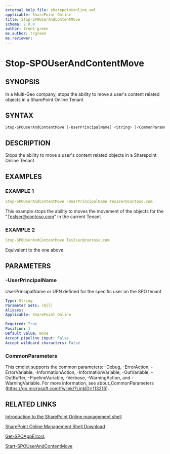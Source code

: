 ```yaml
---
external help file: sharepointonline.xml
applicable: SharePoint Online
title: Stop-SPOUserAndContentMove
schema: 2.0.0
author: trent-green
ms.author: trgreen
ms.reviewer:
---
```


# Stop-SPOUserAndContentMove

## SYNOPSIS
In a Multi-Geo company, stops the ability to move a user's content related objects in a SharePoint Online Tenant

## SYNTAX

```powershell
Stop-SPOUserAndContentMove [-UserPrincipalName] <String> [<CommonParameters>]
```

## DESCRIPTION
Stops the ability to move a user's content related objects in a Sharepoint Online Tenant

## EXAMPLES

### EXAMPLE 1
```yaml
Stop-SPOUserAndContentMove -UserPrincipalName TesIser@contoso.com
```

This example stops the ability to moves the movement of the objects for the "TesIser@contoso.com" in the current Tenant

### EXAMPLE 2
```yaml
Stop-SPOUserAndContentMove TesIser@contoso.com
```

Equivalent to the one above

## PARAMETERS

### -UserPrincipalName
UserPrincipalName or UPN defined for the specific user on the SPO tenant

```yaml
Type: String
Parameter Sets: (All)
Aliases: 
Applicable: SharePoint Online

Required: True
Position: 1
Default value: None
Accept pipeline input: False
Accept wildcard characters: False
```

### CommonParameters
This cmdlet supports the common parameters: -Debug, -ErrorAction, -ErrorVariable, -InformationAction, -InformationVariable, -OutVariable, -OutBuffer, -PipelineVariable, -Verbose, -WarningAction, and -WarningVariable. For more information, see about_CommonParameters (https://go.microsoft.com/fwlink/?LinkID=113216).



## RELATED LINKS

[Introduction to the SharePoint Online management shell](https://support.office.com/en-us/article/introduction-to-the-sharepoint-online-management-shell-c16941c3-19b4-4710-8056-34c034493429)

[SharePoint Online Management Shell Download](https://www.microsoft.com/en-US/download/details.aspx?id=35588)

[Get-SPOAppErrors](Get-SPOAppErrors.md)

[Start-SPOUserAndContentMove](Start-SPOUserAndContentMove.md)
